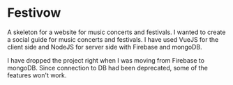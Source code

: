 # Festivow
A skeleton for a website for music concerts and festivals.
I wanted to create a social guide for music concerts and festivals. I have used VueJS for the client side and NodeJS for server side with Firebase and mongoDB.

I have dropped the project right when I was moving from Firebase to mongoDB. Since connection to DB had been deprecated, some of the features won't work.
